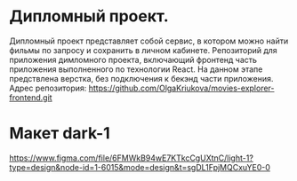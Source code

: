 # Дипломный проект.

Дипломный проект представляет собой сервис, в котором можно найти фильмы по запросу и сохранить в личном кабинете. Репозиторий для приложения димломного проекта, включающий фронтенд часть приложения выполненного по технологии React. На данном этапе предствлена верстка, без подключения к бекэнд части приложения.
Адрес репозитория: https://github.com/OlgaKriukova/movies-explorer-frontend.git

# Макет dark-1 
https://www.figma.com/file/6FMWkB94wE7KTkcCgUXtnC/light-1?type=design&node-id=1-6015&mode=design&t=sgDL1FpjMQCxuYE0-0
